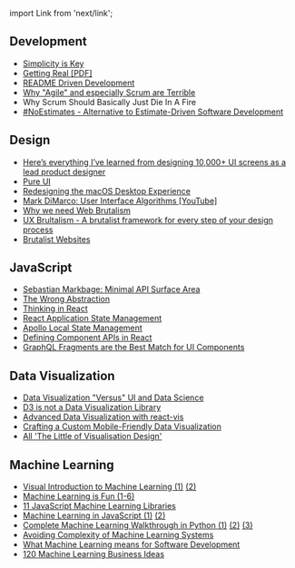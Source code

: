 import Link from 'next/link';

## Development

* [Simplicity is Key](https://hvops.com/articles/simplicity-is-key/)
* [Getting Real [PDF]](./static/getting.real.pdf)
* [README Driven Development](http://tom.preston-werner.com/2010/08/23/readme-driven-development.html)
* [Why "Agile" and especially Scrum are Terrible](https://michaelochurch.wordpress.com/2015/06/06/why-agile-and-especially-scrum-are-terrible/)
* <Link href='scrum-fire'><a>Why Scrum Should Basically Just Die In A Fire</a></Link>
* [#NoEstimates - Alternative to Estimate-Driven Software Development](http://www.methodsandtools.com/archive/noestimates.php)


## Design

* [Here’s everything I’ve learned from designing 10,000+ UI screens as a lead product designer](https://medium.com/ux-power-tools/heres-everything-i-ve-learned-from-designing-10-000-ui-screens-as-a-lead-product-designer-7d2810bee810)
* [Pure UI](https://rauchg.com/2015/pure-ui)
* [Redesigning the macOS Desktop Experience](https://uxdesign.cc/my-attempt-at-redesigning-the-desktop-experience-macos-case-study-99f5f2fb3b10)
* [Mark DiMarco: User Interface Algorithms [YouTube]](https://www.youtube.com/watch?v=90NsjKvz9Ns)
* [Why we need Web Brutalism](https://www.imaginarycloud.com/blog/why-we-need-web-brutalism/)
* [UX Brultalism - A brutalist framework for every step of your design process](https://www.uxbrutalism.com/)
* [Brutalist Websites](http://brutalistwebsites.com/)

## JavaScript

* [Sebastian Markbage: Minimal API Surface Area ](https://2014.jsconf.eu/speakers/sebastian-markbage-minimal-api-surface-area-learning-patterns-instead-of-frameworks.html)
* [The Wrong Abstraction](https://www.sandimetz.com/blog/2016/1/20/the-wrong-abstraction)
* [Thinking in React](https://reactjs.org/docs/thinking-in-react.html)
* [React Application State Management](https://blog.kentcdodds.com/application-state-management-66de608ccb24)
* [Apollo Local State Management](https://www.apollographql.com/docs/react/essentials/local-state.html)
* [Defining Component APIs in React](http://jxnblk.com/writing/posts/defining-component-apis-in-react/)
* [GraphQL Fragments are the Best Match for UI Components](https://blog.manifold.co/graphql-fragments-are-the-best-match-for-ui-components-72b8f61c20fe)

## Data Visualization

* [Data Visualization "Versus" UI and Data Science](https://medium.com/@lynn_72328/data-visualization-versus-ui-and-data-science-d59182d58af4)
* [D3 is not a Data Visualization Library](https://medium.com/@Elijah_Meeks/d3-is-not-a-data-visualization-library-67ba549e8520)
* [Advanced Data Visualization with react-vis](https://towardsdatascience.com/advanced-visualization-with-react-vis-efc5c6667b4)
* [Crafting a Custom Mobile-Friendly Data Visualization](https://medium.com/@sadowskiseb/crafting-a-custom-mobile-friendly-data-visualization-cb91a3024064)
* [All 'The Little of Visualisation Design'](http://www.visualisingdata.com/2016/03/little-visualisation-design/)

## Machine Learning

* [Visual Introduction to Machine Learning (1)](http://www.r2d3.us/visual-intro-to-machine-learning-part-1/) [(2)](http://www.r2d3.us/visual-intro-to-machine-learning-part-2/)
* [Machine Learning is Fun (1-6)](https://medium.com/@ageitgey/machine-learning-is-fun-80ea3ec3c471)
* [11 JavaScript Machine Learning Libraries](https://blog.bitsrc.io/11-javascript-machine-learning-libraries-to-use-in-your-app-c49772cca46c)
* [Machine Learning in JavaScript (1)](https://hackernoon.com/machine-learning-with-javascript-part-1-9b97f3ed4fe5) [(2)](https://hackernoon.com/machine-learning-with-javascript-part-2-da994c17d483)
* [Complete Machine Learning Walkthrough in Python (1)](https://towardsdatascience.com/machine-learning-kaggle-competition-part-one-getting-started-32fb9ff47426) [(2)](https://towardsdatascience.com/a-complete-machine-learning-project-walk-through-in-python-part-two-300f1f8147e2) [(3)](https://towardsdatascience.com/a-complete-machine-learning-walk-through-in-python-part-three-388834e8804b)
* [Avoiding Complexity of Machine Learning Systems](https://engineering.quora.com/Avoiding-Complexity-of-Machine-Learning-Systems)
* [What Machine Learning means for Software Development](https://www.oreilly.com/ideas/what-machine-learning-means-for-software-development)
* [120 Machine Learning Business Ideas](https://medium.com/mcgill-artificial-intelligence-review/120-machine-learning-business-ideas-from-the-new-mckinsey-report-b81b239f336)
